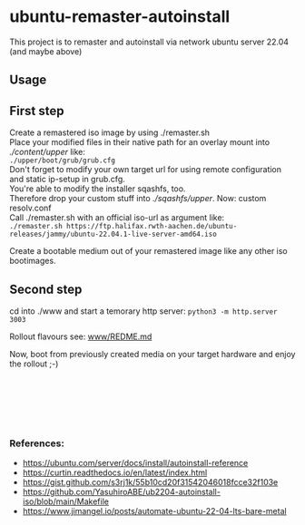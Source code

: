 # ubuntu-remaster-autoinstall
This project is to remaster and autoinstall via network ubuntu server 22.04 (and maybe above)

## Usage </br>
## First step
Create a remastered iso image by using ./remaster.sh  
Place your modified files in their native path for an overlay mount into *./content/upper* like:  
`./upper/boot/grub/grub.cfg`  
Don't forget to modify your own target url for using remote configuration and static ip-setup in grub.cfg.  
You're able to modify the installer sqashfs, too.  
Therefore drop your custom stuff into *./sqashfs/upper*. Now: custom resolv.conf   
Call ./remaster.sh with an official iso-url as argument like:  
`./remaster.sh https://ftp.halifax.rwth-aachen.de/ubuntu-releases/jammy/ubuntu-22.04.1-live-server-amd64.iso`

Create a bootable medium out of your remastered image like any other iso bootimages.  

## Second step
cd into ./www and start a temorary http server: 
`python3 -m http.server 3003`

Rollout flavours see: [www/REDME.md](https://github.com/peedy2495/ubuntu-remaster-autoinstall/blob/master/www/README.md)

Now, boot from previously created media on your target hardware and enjoy the rollout ;-)

</br></br></br></br></br>

### References:
- https://ubuntu.com/server/docs/install/autoinstall-reference
- https://curtin.readthedocs.io/en/latest/index.html
- https://gist.github.com/s3rj1k/55b10cd20f31542046018fcce32f103e
- https://github.com/YasuhiroABE/ub2204-autoinstall-iso/blob/main/Makefile
- https://www.jimangel.io/posts/automate-ubuntu-22-04-lts-bare-metal